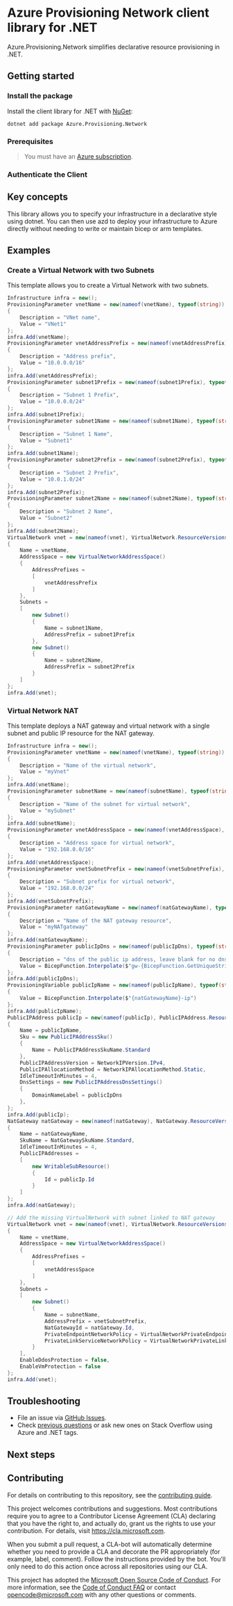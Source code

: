 # Azure Provisioning Network client library for .NET

Azure.Provisioning.Network simplifies declarative resource provisioning in .NET.

## Getting started

### Install the package

Install the client library for .NET with [NuGet](https://www.nuget.org/ ):

```dotnetcli
dotnet add package Azure.Provisioning.Network
```

### Prerequisites

> You must have an [Azure subscription](https://azure.microsoft.com/free/dotnet/).

### Authenticate the Client

## Key concepts

This library allows you to specify your infrastructure in a declarative style using dotnet.  You can then use azd to deploy your infrastructure to Azure directly without needing to write or maintain bicep or arm templates.

## Examples

### Create a Virtual Network with two Subnets

This template allows you to create a Virtual Network with two subnets.

```C# Snippet:VNetTwoSubnets
Infrastructure infra = new();
ProvisioningParameter vnetName = new(nameof(vnetName), typeof(string))
{
    Description = "VNet name",
    Value = "VNet1"
};
infra.Add(vnetName);
ProvisioningParameter vnetAddressPrefix = new(nameof(vnetAddressPrefix), typeof(string))
{
    Description = "Address prefix",
    Value = "10.0.0.0/16"
};
infra.Add(vnetAddressPrefix);
ProvisioningParameter subnet1Prefix = new(nameof(subnet1Prefix), typeof(string))
{
    Description = "Subnet 1 Prefix",
    Value = "10.0.0.0/24"
};
infra.Add(subnet1Prefix);
ProvisioningParameter subnet1Name = new(nameof(subnet1Name), typeof(string))
{
    Description = "Subnet 1 Name",
    Value = "Subnet1"
};
infra.Add(subnet1Name);
ProvisioningParameter subnet2Prefix = new(nameof(subnet2Prefix), typeof(string))
{
    Description = "Subnet 2 Prefix",
    Value = "10.0.1.0/24"
};
infra.Add(subnet2Prefix);
ProvisioningParameter subnet2Name = new(nameof(subnet2Name), typeof(string))
{
    Description = "Subnet 2 Name",
    Value = "Subnet2"
};
infra.Add(subnet2Name);
VirtualNetwork vnet = new(nameof(vnet), VirtualNetwork.ResourceVersions.V2021_08_01)
{
    Name = vnetName,
    AddressSpace = new VirtualNetworkAddressSpace()
    {
        AddressPrefixes =
        [
            vnetAddressPrefix
        ]
    },
    Subnets =
    [
        new Subnet()
        {
            Name = subnet1Name,
            AddressPrefix = subnet1Prefix
        },
        new Subnet()
        {
            Name = subnet2Name,
            AddressPrefix = subnet2Prefix
        }
    ]
};
infra.Add(vnet);
```

### Virtual Network NAT

This template deploys a NAT gateway and virtual network with a single subnet and public IP resource for the NAT gateway.

```C# Snippet:NatGatewayVNet
Infrastructure infra = new();
ProvisioningParameter vnetName = new(nameof(vnetName), typeof(string))
{
    Description = "Name of the virtual network",
    Value = "myVnet"
};
infra.Add(vnetName);
ProvisioningParameter subnetName = new(nameof(subnetName), typeof(string))
{
    Description = "Name of the subnet for virtual network",
    Value = "mySubnet"
};
infra.Add(subnetName);
ProvisioningParameter vnetAddressSpace = new(nameof(vnetAddressSpace), typeof(string))
{
    Description = "Address space for virtual network",
    Value = "192.168.0.0/16"
};
infra.Add(vnetAddressSpace);
ProvisioningParameter vnetSubnetPrefix = new(nameof(vnetSubnetPrefix), typeof(string))
{
    Description = "Subnet prefix for virtual network",
    Value = "192.168.0.0/24"
};
infra.Add(vnetSubnetPrefix);
ProvisioningParameter natGatewayName = new(nameof(natGatewayName), typeof(string))
{
    Description = "Name of the NAT gateway resource",
    Value = "myNATgateway"
};
infra.Add(natGatewayName);
ProvisioningParameter publicIpDns = new(nameof(publicIpDns), typeof(string))
{
    Description = "dns of the public ip address, leave blank for no dns",
    Value = BicepFunction.Interpolate($"gw-{BicepFunction.GetUniqueString(BicepFunction.GetResourceGroup().Id)}")
};
infra.Add(publicIpDns);
ProvisioningVariable publicIpName = new(nameof(publicIpName), typeof(string))
{
    Value = BicepFunction.Interpolate($"{natGatewayName}-ip")
};
infra.Add(publicIpName);
PublicIPAddress publicIp = new(nameof(publicIp), PublicIPAddress.ResourceVersions.V2020_06_01)
{
    Name = publicIpName,
    Sku = new PublicIPAddressSku()
    {
        Name = PublicIPAddressSkuName.Standard
    },
    PublicIPAddressVersion = NetworkIPVersion.IPv4,
    PublicIPAllocationMethod = NetworkIPAllocationMethod.Static,
    IdleTimeoutInMinutes = 4,
    DnsSettings = new PublicIPAddressDnsSettings()
    {
        DomainNameLabel = publicIpDns
    },
};
infra.Add(publicIp);
NatGateway natGateway = new(nameof(natGateway), NatGateway.ResourceVersions.V2020_06_01)
{
    Name = natGatewayName,
    SkuName = NatGatewaySkuName.Standard,
    IdleTimeoutInMinutes = 4,
    PublicIPAddresses =
    [
        new WritableSubResource()
        {
            Id = publicIp.Id
        }
    ]
};
infra.Add(natGateway);

// Add the missing VirtualNetwork with subnet linked to NAT gateway
VirtualNetwork vnet = new(nameof(vnet), VirtualNetwork.ResourceVersions.V2020_06_01)
{
    Name = vnetName,
    AddressSpace = new VirtualNetworkAddressSpace()
    {
        AddressPrefixes =
        [
            vnetAddressSpace
        ]
    },
    Subnets =
    [
        new Subnet()
        {
            Name = subnetName,
            AddressPrefix = vnetSubnetPrefix,
            NatGatewayId = natGateway.Id,
            PrivateEndpointNetworkPolicy = VirtualNetworkPrivateEndpointNetworkPolicy.Enabled,
            PrivateLinkServiceNetworkPolicy = VirtualNetworkPrivateLinkServiceNetworkPolicy.Enabled
        }
    ],
    EnableDdosProtection = false,
    EnableVmProtection = false
};
infra.Add(vnet);
```

## Troubleshooting

-   File an issue via [GitHub Issues](https://github.com/Azure/azure-sdk-for-net/issues).
-   Check [previous questions](https://stackoverflow.com/questions/tagged/azure+.net) or ask new ones on Stack Overflow using Azure and .NET tags.

## Next steps

## Contributing

For details on contributing to this repository, see the [contributing
guide][cg].

This project welcomes contributions and suggestions. Most contributions
require you to agree to a Contributor License Agreement (CLA) declaring
that you have the right to, and actually do, grant us the rights to use
your contribution. For details, visit <https://cla.microsoft.com>.

When you submit a pull request, a CLA-bot will automatically determine
whether you need to provide a CLA and decorate the PR appropriately
(for example, label, comment). Follow the instructions provided by the
bot. You'll only need to do this action once across all repositories
using our CLA.

This project has adopted the [Microsoft Open Source Code of Conduct][coc]. For
more information, see the [Code of Conduct FAQ][coc_faq] or contact
<opencode@microsoft.com> with any other questions or comments.

<!-- LINKS -->
[cg]: https://github.com/Azure/azure-sdk-for-net/blob/main/sdk/resourcemanager/Azure.ResourceManager/docs/CONTRIBUTING.md
[coc]: https://opensource.microsoft.com/codeofconduct/
[coc_faq]: https://opensource.microsoft.com/codeofconduct/faq/